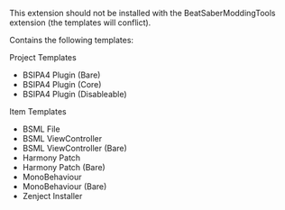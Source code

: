 ﻿This extension should not be installed with the BeatSaberModdingTools extension (the templates will conflict).

Contains the following templates:

Project Templates
* BSIPA4 Plugin (Bare)
* BSIPA4 Plugin (Core)
* BSIPA4 Plugin (Disableable)

Item Templates
* BSML File
* BSML ViewController
* BSML ViewController (Bare)
* Harmony Patch
* Harmony Patch (Bare)
* MonoBehaviour
* MonoBehaviour (Bare)
* Zenject Installer